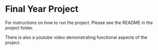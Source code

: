 # Final Year Project

For instructions on how to run the project. Please see the README in the project folder.

There is also a youtube video demonstrating functional aspects of the project.
